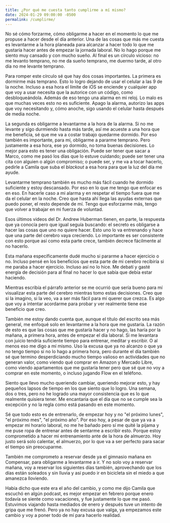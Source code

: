 ```yaml
---
title: ¿Por qué me cuesta tanto cumplirme a mí mismo?
date: 2024-01-29 09:00:00 -0500
permalink: /cumplirme/
---
```


No sé cómo forzarme, cómo obligarme a hacer en el momento lo que me propuse a hacer desde el día anterior. Una de las cosas que más me cuesta es levantarme a la hora planeada para alcanzar a hacer todo lo que me gustaría hacer antes de empezar la jornada laboral. No lo hago porque me siento muy cansado y con mucho sueño. Al final es un círculo vicioso: no me levanto temprano, no me da sueño temprano, me duermo tarde, al otro día no me levante temprano.

Para romper este círculo sé que hay dos cosas importantes. La primera es dormirme más temprano. Esto lo logro dejando de usar el celular a las 9 de la noche. Incluso a esa hora el límite de iOS se enciende y cualquier app que voy a usar necesita que la autorice con un código, como desbloqueándola. Además de eso tengo una alarma en mi reloj. Lo malo es que muchas veces esto no es suficiente. Apago la alarma, autorizo las apps que voy necesitando y, cómo anoche, sigo usando el celular hasta después de media noche.

La segunda es obligarme a levantarme a la hora de la alarma. Si no me levante y sigo durmiendo hasta más tarde, así me acueste a una hora que me beneficia, sé que me va a costar trabajo quedarme dormido. Por eso también es importante, para mí, obligarme a pararme temprano. Pero justamente a esa hora, ese yo dormido, no toma buenas decisiones. Lo mejor para esto es tener una obligación. Puede ser tener que sacar a Marco, como me pasó los días que lo estuve cuidando; puede ser tener una cita con alguien o algún compromiso; o puede ser, y me va a tocar hacerlo, pedirle a Camila que suba el *blackout* a esa hora para que la luz del día me ayude.

Levantarme temprano también es mucho más fácil cuando he dormido suficiente y estoy descansado. Por eso en lo que me tengo que enfocar es en eso. En hacerle caso a mi alarma y en respetar el tiempo fuera que me da el celular en la noche. Creo que hasta ahí llega las ayudas externas que puedo poner, el resto depende de mí. Tengo que esforzarme más, tengo que volver a trabajar en mi fuerza de voluntad.

Esos últimos videos del Dr. Andrew Huberman tienen, en parte, la respuesta que ya conocía pero que igual seguía buscando: el secreto es obligarse a hacer las cosas que uno no quiere hacer. Esto uno lo va entrenando y hace que una parte del cerebro vaya creciendo. Lo importante es ser consistente con esto porque así como esta parte crece, también decrece fácilmente al no hacerlo.

Esta mañana específicamente dudé mucho si pararme a hacer ejercicio o no. Incluso pensé en los beneficios que esta parte de mi cerebro recibiría si me paraba a hacer ejercicio. Incluso así no lo hice. Me debatí y gasté energía de decisión para al final no hacer lo que sabía que debía estar haciendo.

Mientras escribía el párrafo anterior se me ocurrió que sería bueno para mí visualizar esta parte del cerebro mientras tomo estas decisiones. Creo que si la imagino, si la veo, va a ser más fácil para mí querer que crezca. Es algo que voy a intentar acordarme para probar y ver realmente tiene ese beneficio que creo.

También me estoy dando cuenta que, aunque el título del escrito sea más general, me enfoqué solo en levantarme a la hora que me gustaría. La razón de esto es que las cosas que me gustaría hacer y no hago, las haría por la mañana, a primera hora, antes de empezar el día laboral. Si me levantara con juicio tendría suficiente tiempo para entrenar, meditar y escribir. O al menos eso me digo a mí mismo. Uso la excusa que ya no alcanzo o que ya no tengo tiempo si no lo hago a primera hora, pero durante el día también sé que termino desperdiciando mucho tiempo valioso en actividades que no generan valor, como viendo qué comprar en Amazon y Mercado Libre, como viendo apartamentos que me gustaría tener pero que sé que no voy a comprar en este momento, o incluso jugando Flow en el teléfono.

Siento que llevo mucho queriendo cambiar, queriendo mejorar esto, y hay pequeños lapsos de tiempo en los que siento que lo logro. Una semana, dos o tres, pero no he logrado una mayor consistencia que es lo que realmente quisiera tener. Me encantaría que el día que no se cumple sea la excepción y no la regla como está pasando en este momento. 

Sé que todo esto es de entrenarlo, de empezar hoy y no "el próximo lunes", "el próximo mes", "el próximo año". Por eso hoy, a pesar de que ya va a empezar mi horario laboral, no me he bañado pero sí me quité la pijama y me puse ropa de entrenar antes de sentarme a escribir esto. Porque estoy comprometido a hacer mi entrenamiento ante de la hora de almuerzo. Hoy justo será solo calentar, el almuerzo, por lo que va a ser perfecto para sacar el tiempo sin preocuparme.

También me comprometo a reservar desde ya el gimnasio mañana en Compensar, para obligarme a levantarme a ir. Y no solo voy a reservar mañana, voy a reservar los siguientes días también, aprovechando que los días están soleados y sin lluvia y así puedo ir en bicicleta sin el miedo a que amanezca lloviendo.

Había dicho que este era el año del cambio, y como me dijo Camila que escuchó en algún podcast, es mejor empezar en febrero porque enero todavía se siente como vacaciones, y fue justamente lo que me pasó. Estuvimos viajando hasta mediados de enero y después tuve un intento de gripa que me frenó. Pero ya no hay excusa que valga, ya empezamos este cambio y voy a poner todo de mí para hacerlo realidad. 